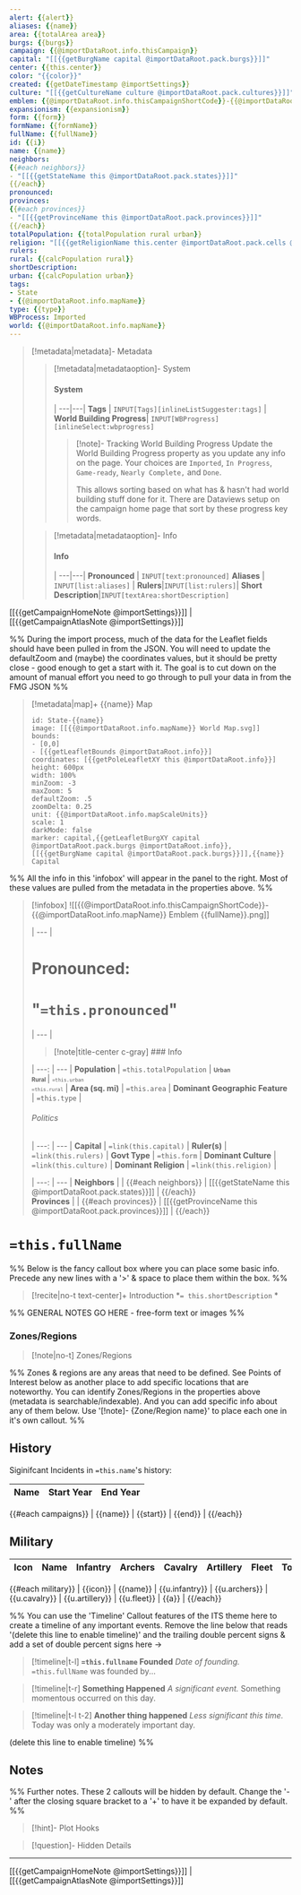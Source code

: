 ```yaml
---
alert: {{alert}}
aliases: {{name}}
area: {{totalArea area}}
burgs: {{burgs}}
campaign: {{@importDataRoot.info.thisCampaign}}
capital: "[[{{getBurgName capital @importDataRoot.pack.burgs}}]]"
center: {{this.center}}
color: "{{color}}"
created: {{getDateTimestamp @importSettings}}
culture: "[[{{getCultureName culture @importDataRoot.pack.cultures}}]]"
emblem: {{@importDataRoot.info.thisCampaignShortCode}}-{{@importDataRoot.info.mapName}} Emblem {{fullName}}.png
expansionism: {{expansionism}}
form: {{form}}
formName: {{formName}}
fullName: {{fullName}}
id: {{i}}
name: {{name}}
neighbors: 
{{#each neighbors}}
- "[[{{getStateName this @importDataRoot.pack.states}}]]"
{{/each}}
pronounced:
provinces:
{{#each provinces}}
- "[[{{getProvinceName this @importDataRoot.pack.provinces}}]]"
{{/each}}
totalPopulation: {{totalPopulation rural urban}}
religion: "[[{{getReligionName this.center @importDataRoot.pack.cells @importDataRoot.pack.religions}}]]"
rulers:
rural: {{calcPopulation rural}}
shortDescription:
urban: {{calcPopulation urban}}
tags:
- State
- {{@importDataRoot.info.mapName}}
type: {{type}}
WBProcess: Imported
world: {{@importDataRoot.info.mapName}}
---
```


> [!metadata|metadata]- Metadata 
>> [!metadata|metadataoption]- System
>> #### System
>>  |
>> ---|---|
>> **Tags** | `INPUT[Tags][inlineListSuggester:tags]` |
>> **World Building Progress**| `INPUT[WBProgress][inlineSelect:wbprogress]`
>>> [!note]- Tracking World Building Progress
>>> Update the World Building Progress property as you update any info on the page. Your choices are `Imported`, `In Progress`, `Game-ready`, `Nearly Complete,` and `Done`. 
>>> 
>>> This allows sorting based on what has & hasn't had world building stuff done for it. There are Dataviews setup on the campaign home page that sort by these progress key words.
>
>> [!metadata|metadataoption]- Info
>> #### Info
>>  |
>> ---|---|
> **Pronounced** |  `INPUT[text:pronounced]`
> **Aliases** | `INPUT[list:aliases]` |
> **Rulers**|`INPUT[list:rulers]`|
> **Short Description**|`INPUT[textArea:shortDescription]`

[[{{getCampaignHomeNote @importSettings}}]] | [[{{getCampaignAtlasNote @importSettings}}]]

%% During the import process, much of the data for the Leaflet fields should have been pulled in from the JSON. You will need to update the defaultZoom and (maybe) the coordinates values, but it should be pretty close - good enough to get a start with it. The goal is to cut down on the amount of manual effort you need to go through to pull your data in from the FMG JSON %% 

> [!metadata|map]+ {{name}} Map
> ```leaflet
> id: State-{{name}}
> image: [[{{@importDataRoot.info.mapName}} World Map.svg]]
> bounds: 
> - [0,0]
> - [{{getLeafletBounds @importDataRoot.info}}]
> coordinates: [{{getPoleLeafletXY this @importDataRoot.info}}]
> height: 600px
> width: 100%
> minZoom: -3
> maxZoom: 5
> defaultZoom: .5
> zoomDelta: 0.25
> unit: {{@importDataRoot.info.mapScaleUnits}}
> scale: 1
> darkMode: false
> marker: capital,{{getLeafletBurgXY capital @importDataRoot.pack.burgs @importDataRoot.info}},[[{{getBurgName capital @importDataRoot.pack.burgs}}]],{{name}} Capital
> ```

%% All the info in this 'infobox' will appear in the panel to the right. Most of these values are pulled from the metadata in the properties above. %%

> [!infobox]
> ![[{{@importDataRoot.info.thisCampaignShortCode}}-{{@importDataRoot.info.mapName}} Emblem {{fullName}}.png]]
>
>  |
>  --- |
> 
>  # **Pronounced:**
>  # "`=this.pronounced`"
> 
>  |
>  --- |
>  
>> [!note|title-center c-gray] ### Info
> 
>  |
>  ---: | --- |
> **Population** | `=this.totalPopulation` |
>  <span style="font-size:x-small">**Urban**<br>**Rural** </span>| <span style="font-size:x-small">`=this.urban`<br>`=this.rural`</span> |
> **Area (sq. mi)** | `=this.area` |
>  **Dominant Geographic Feature** | `=this.type` |
>  
> ###### Politics
>  |
> ---: | --- |
> **Capital** | `=link(this.capital)` |
> **Ruler(s)** | `=link(this.rulers)` |
> **Govt Type** | `=this.form` |
>**Dominant Culture** | `=link(this.culture)` |
> **Dominant Religion** | `=link(this.religion)` |
>
>  |
>  ---: | --- |
>  **Neighbors** |  |
{{#each neighbors}}
>  | [[{{getStateName this @importDataRoot.pack.states}}]] |
{{/each}}  
>  **Provinces** |  |
{{#each provinces}}
>  | [[{{getProvinceName this @importDataRoot.pack.provinces}}]] |
{{/each}}  

# **`=this.fullName`**

%% Below is the fancy callout box where you can place some basic info. Precede any new lines with a '>' & space to place them within the box. %%

> [!recite|no-t text-center]+ Introduction
> *`= this.shortDescription` *

%% GENERAL NOTES GO HERE - free-form text or images %%

### Zones/Regions

> [!note|no-t] Zones/Regions

%% Zones & regions are any areas that need to be defined. See Points of Interest below as another place to add specific locations that are noteworthy. You can identify Zones/Regions in the properties above (metadata is searchable/indexable). And you can add specific info about any of them below. Use '[!note]- {Zone/Region name}' to place each one in it's own callout. %%

## History
Siginifcant Incidents in `=this.name`'s history:

| Name | Start Year | End Year |
| ---- | ---------- | -------- |
{{#each campaigns}} 
| {{name}} | {{start}} | {{end}} |
{{/each}}


## Military 
| Icon | Name | Infantry | Archers | Cavalry | Artillery | Fleet | Total |
| -----| ---- | -------- | ------- | ------- | --------- | ----- | ----- |
{{#each military}}
| {{icon}} | {{name}} | {{u.infantry}} | {{u.archers}} | {{u.cavalry}} | {{u.artillery}} | {{u.fleet}} | {{a}} |
{{/each}}

%% You can use the 'Timeline' Callout features of the ITS theme here to create a timeline of any important events. Remove the line below that reads '(delete this line to enable timeline)' and the trailing double percent signs & add a set of double percent signs here ->

> [!timeline|t-l] **`=this.fullname` Founded** _Date of founding._
> `=this.fullName` was founded by...

> [!timeline|t-r] **Something Happened** *A significant event.*
> Something momentous occurred on this day.

> [!timeline|t-l t-2] **Another thing happened** *Less significant this time.*
> Today was only a moderately important day.

(delete this line to enable timeline) %%

## Notes

%% Further notes. These 2 callouts will be hidden by default. Change the '-' after the closing square bracket to a '+' to have it be expanded by default. %%

> [!hint]- Plot Hooks
> 

> [!question]- Hidden Details
>

---

[[{{getCampaignHomeNote @importSettings}}]] | [[{{getCampaignAtlasNote @importSettings}}]]
